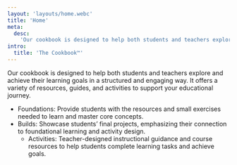 ```yaml
---
layout: 'layouts/home.webc'
title: 'Home'
meta:
  desc:
    'Our cookbook is designed to help both students and teachers explore and achieve their learning goals in a structured and engaging way.'
intro:
  title: 'The Cookbook™'
---
```


Our cookbook is designed to help both students and teachers explore and achieve their learning goals in a structured and engaging way. It offers a variety of resources, guides, and activities to support your educational journey.

*	Foundations: Provide students with the resources and small exercises needed to learn and master core concepts.
  * Builds: Showcase students’ final projects, emphasizing their connection to foundational learning and activity design.
	* Activities: Teacher-designed instructional guidance and course resources to help students complete learning tasks and achieve goals.
